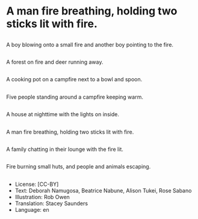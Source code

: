 # A man fire breathing, holding two sticks lit with fire.

##
A boy blowing onto a small fire and another boy pointing to the fire.

##
A forest on fire and deer running away.

##
A cooking pot on a campfire next to a bowl and spoon.

##
Five people standing around a campfire keeping warm.

##
A house at nighttime with the lights on inside.

##
A man fire breathing, holding two sticks lit with fire.

##
A family chatting in their lounge with the fire lit.

##
Fire burning small huts, and people and animals escaping.

##
* License: [CC-BY]
* Text: Deborah Namugosa, Beatrice Nabune, Alison Tukei, Rose Sabano
* Illustration: Rob Owen
* Translation: Stacey Saunders
* Language: en
